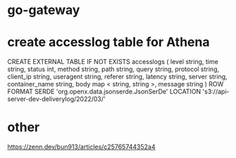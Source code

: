 # go-gateway

# create accesslog table for Athena
CREATE EXTERNAL TABLE IF NOT EXISTS accesslogs
(
level string,
time string,
status int,
method string,
path string, query string,
protocol string,
client_ip string,
useragent string,
referer string,
latency string,
server string,
container_name string,
body map < string, string >,
message string
)
ROW FORMAT SERDE 'org.openx.data.jsonserde.JsonSerDe'
LOCATION 's3://api-server-dev-deliverylog/2022/03/'

# other
https://zenn.dev/bun913/articles/c25765744352a4
